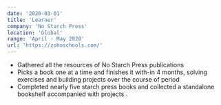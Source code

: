 ```yaml
---
date: '2020-03-01'
title: 'Learner'
company: 'No Starch Press'
location: 'Global'
range: 'April - May 2020'
url: 'https://zohoschools.com/'
---
```


- Gathered all the resources of No Starch Press publications
- Picks a book one at a time and finishes it with-in 4 months, solving exercises and building projects over the course of period
- Completed nearly five starch press books and collected a standalone bookshelf accompanied with projects .
